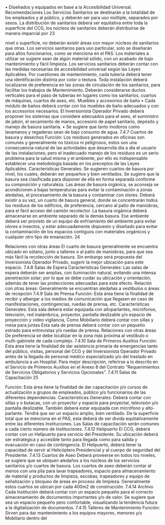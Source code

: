 • Diseñados y equipados en base a la Accesibilidad Universal.
Recomendaciones
Los Servicios Sanitarios se destinarán a la totalidad de los empleados y al público, y deberán ser
para uso múltiple, separados por sexos. La distribución de sanitarios deberá ser equitativa entre
toda la superficie del CCG, los núcleos de sanitarios deberán distribuirse de manera imparcial por
23

nivel o superficie, no deberán existir áreas con mayor núcleos de sanitarios que otras. Los servicios
sanitarios para uso particular, solo se diseñarán para altos funcionarios, como se menciona en el
PAS.
Los materiales a utilizar se sugiere sean de algún material sólido, con un acabado de bajo
mantenimiento y fácil limpieza.
Los servicios sanitarios deberán contar con las medidas necesarias de accesibilidad universal
según las Leyes Aplicables.
Por cuestiones de mantenimiento, cada tubería deberá tener una identificación distinta por color o
textura. Toda instalación deberá localizarse de preferencia en las zonas de circulación de los
sanitarios, para facilitar los trabajos de Mantenimiento.
Deberán considerarse ductos verticales para el paso de tuberías en lugares como los sanitarios,
cuartos de máquinas, cuartos de aseo, etc.
Muebles y accesorios de baño
• Cada módulo de baños deberá contar con los muebles de baño adecuados y con los
accesorios necesarios. El Inversionista Operador Privado deberá proponer los
sistemas que considere adecuados para el aseo, el suministro de jabón, el secamiento
de manos, accesorio de papel sanitario, depósito y manejo de basura sanitaria.
• Se sugiere que tanto inodoros como lavamanos y regaderas sean de bajo consumo de
agua.
7.4.7 Cuartos de basura y desechos
Función: Los residuos generados en oficinas son comunes y generalmente no tóxicos ni peligrosos,
estos son una consecuencia natural de las actividades que desarrolla día a día el usuario de las
instalaciones; pero el inadecuado manejo de los residuos es un serio problema para la salud misma
y el ambiente, por ello es indispensable establecer una metodología basada en los preceptos de las
Leyes Aplicables.
Características Generales: Se sugieren cuartos de basura por nivel, los cuales, deberán ser
pequeños y bien ventilados. Se sugiere que la basura sea clasificada para disponer de ella en forma
separada conforme su composición y naturaleza. Las áreas de basura orgánica, se aconseja se
acondicionen a bajas temperaturas para evitar la contaminación a zonas aledañas, el procesamiento
de la basura y contaminar con olores.
Deberá existir a su vez, un cuarto de basura general, donde se concentrarán todos los residuos de
los edificios, de preferencia, cercano al patio de maniobras, para el fácil acceso del camión
recolector.
La basura orgánica deberá almacenarse en ambiente separado de la demás basura. Ese ambiente
deberá ser provisto de un equipo de enfriamiento del ambiente para evitar olores e insectos, y estar
adecuadamente dispuesto y diseñado para evitar la contaminación de los espacios contiguos con
materiales orgánicos y cualquier otro tipo de emanación.
24

Relaciones con otras áreas
El cuarto de basura generalmente se encuentra ubicado en sótano, junto a talleres o al patio de
maniobras, para que sea más fácil la recolección de basura. Sin embargo será propuesta del
Inversionista Operador Privado, sugerir la mejor ubicación para este espacio.
7.4.8 Salas de Espera
Características Generales: Las salas de espera deberán ser amplias, con iluminación natural,
evitando una intensa penetración solar; por lo que se debe cuidar su ubicación y orientación,
además de tener las protecciones adecuadas para este efecto.
Relación con otras áreas: Generalmente se encuentran aledañas a vestíbulos o áreas de
recepción
7.4.9 Sala de Prensa
Función: Esta área tiene la finalidad de recibir y albergar a los medios de comunicación que
llegasen en caso de manifestaciones, contingencias, ruedas de prensa, etc.
Características Generales: Esta sala deberá estar equipada con altoparlantes, micrófonos,
televisión, red inalámbrica, proyector, pantalla deslizable y/o espacio de proyección y video
vigilancia, Como Mobiliario deberá contar con sillas y mesa para juntas Esta sala de prensa deberá
contar con un pequeño estrado para entrevistas y/o ruedas de prensa.
Relaciones con otras áreas
De preferencia se debe localizar en la zona más próxima al vestíbulo o multi-gabinete de cada
complejo.
7.4.10 Sala de Primeros Auxilios
Función: Esta área tiene la finalidad de dar asistencia primaria de emergencias tanto del público,
visitas, personal del CCG y del Inversionista Operador Privado antes de la llegada de personal
médico especializado y/o del traslado en ambulancia a un Hospital.
Para mejor descripción, referirse a lo descrito en el Servicio de Primeros Auxilios en el Anexo 8 del
Contrato “Requerimientos de Servicios Obligatorios y Servicios Opcionales”.
7.4.11 Salas de Capacitación
25

Función: Esta área tiene la finalidad de dar capacitación y/o cursos de actualización a grupos de
empleados, público y/o funcionarios de las diferentes dependencias.
Características Generales: Deberá contar con sillas y o butacas, con un proyector y espacio para
proyectar, televisión y/o pantalla deslizable. También deberá estar equipada con micrófono y alto-
parlante. Tendrá que ser un espacio amplio, bien ventilado.
De la superficie total que se menciona en el PAS, esta deberá de ser divida equitativamente entre
las diferentes Instituciones. Las Salas de capacitación serán comunes a cada cierto número de
Instituciones.
7.4.12 Helipuerto
El CCG, deberá contar con un Helipuerto para servicio del Presidente. Su ubicación deberá ser
estratégica y accesible tanto para llegada como para salida y evacuación en caso de contingencia.
El Helipuerto, deberá tener la capacidad de servir al Helicóptero Presidencial y al cuerpo de
seguridad del Presidente.
7.4.13 Cuartos de Aseo
Deberá proveerse en todos los niveles, se sugiere que se ubiquen aledaños a los núcleos de los
servicios sanitarios y/o cuartos de basura. Los cuartos de aseo deberán contar al menos con una
pila para lavar trapeadores, espacio para almacenamiento de material y productos de limpieza,
escobas, trapeadores y equipo de señalización y bloqueo de áreas en proceso de limpieza.
Generalmente estos cuartos se ubican por cada 400m2 de construcción.
7.4.14 Archivo
Cada Institución deberá contar con un espacio pequeño para el correcto almacenamiento de
documentos importantes y/o de valor. Se sugiere que sea un espacio pequeño pero confortable,
visualizando la tendencia futura a la digitalización de documentos.
7.4.15 Talleres de Mantenimiento
Función: Sirven para dar mantenimiento a los equipos mayores, menores y/o Mobiliario dentro del
